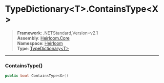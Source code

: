 # TypeDictionary\<T>.ContainsType\<X>

> **Framework**: .NETStandard,Version=v2.1  
> **Assembly**: [Heirloom.Core][0]  
> **Namespace**: [Heirloom][0]  
> **Type**: [TypeDictionary\<T>][1]  

--------------------------------------------------------------------------------

### ContainsType<X>()

```cs
public bool ContainsType<X>()
```

[0]: ..\Heirloom.Core.md
[1]: Heirloom.TypeDictionary[T].md
